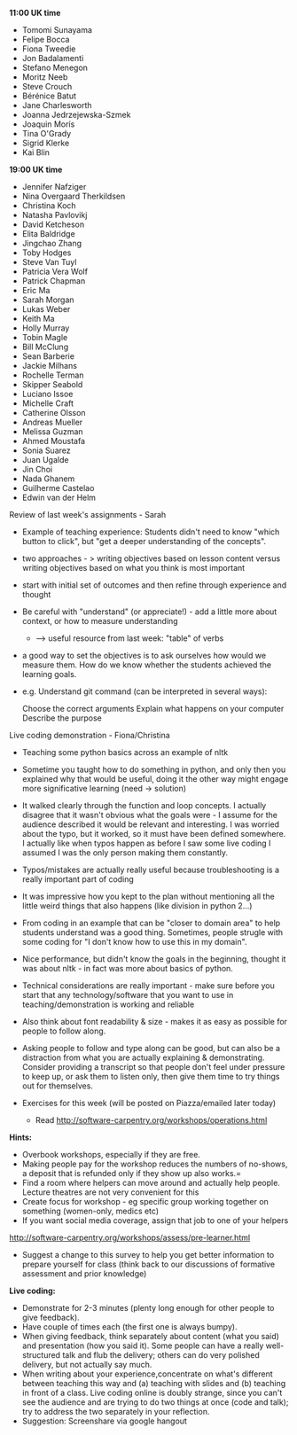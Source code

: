 **11:00 UK time**

* Tomomi Sunayama
* Felipe Bocca
* Fiona Tweedie
* Jon Badalamenti
* Stefano Menegon 
* Moritz Neeb
* Steve Crouch
* Bérénice Batut
* Jane Charlesworth 
* Joanna Jedrzejewska-Szmek
* Joaquin Morís
* Tina O'Grady
* Sigrid Klerke
* Kai Blin

**19:00 UK time**

* Jennifer Nafziger
* Nina Overgaard Therkildsen
* Christina Koch
* Natasha Pavlovikj
* David Ketcheson
* Elita Baldridge
* Jingchao Zhang
* Toby Hodges
* Steve Van Tuyl
* Patricia Vera Wolf
* Patrick Chapman
* Eric Ma
* Sarah Morgan
* Lukas Weber
* Keith Ma
* Holly Murray
* Tobin Magle
* Bill McClung
* Sean Barberie
* Jackie Milhans
* Rochelle Terman
* Skipper Seabold
* Luciano Issoe
* Michelle Craft
* Catherine Olsson
* Andreas Mueller
* Melissa Guzman
* Ahmed Moustafa
* Sonia Suarez
* Juan Ugalde
* Jin Choi
* Nada Ghanem
* Guilherme Castelao
* Edwin van der Helm

Review of last week's assignments - Sarah

* Example of teaching experience: Students didn't need to know "which button to click", but "get a deeper understanding of the concepts".
* two approaches - > writing objectives based on lesson content versus writing objectives based on what you think is most important
* start with initial set of outcomes and then refine through experience and thought
* Be careful with "understand" (or appreciate!) - add a little more about context, or how to measure understanding
  * --> useful resource from last week: "table" of verbs
* a good way to set the objectives is to ask ourselves how would we measure them. How do we know whether the students achieved the learning goals.
* e.g. Understand git command (can be interpreted in several ways):

    Choose the correct arguments
    Explain what happens on your computer
    Describe the purpose

Live coding demonstration - Fiona/Christina

* Teaching some python basics across an example of nltk
* Sometime you taught how to do something in python, and only then you explained why that would be useful, doing it the other way might engage more significative learning (need -> solution)
* It walked clearly through the function and loop concepts. I actually disagree that it wasn't obvious what the goals were - I assume for the audience described it would be relevant and interesting. I was worried about the typo, but it worked, so it must have been defined somewhere. I actually like when typos happen as before I saw some live coding I assumed I was the only person making them constantly.
* Typos/mistakes are actually really useful because troubleshooting is a really important part of coding
* It was impressive how you kept to the plan without mentioning all the little weird things that also happens (like division in python 2...)
* From coding in an example that can be "closer to domain area" to help students understand was a good thing. Sometimes, people strugle with some coding for "I don't know how to use this in my domain". 
* Nice performance, but didn't know the goals in the beginning, thought it was about nltk - in fact was more about basics of python.
* Technical considerations are really important - make sure before you start that any technology/software that you want to use in teaching/demonstration is working and reliable
* Also think about font readability & size - makes it as easy as possible for people to follow along.
* Asking people to follow and type along can be good, but can also be a distraction from what you are actually explaining & demonstrating. Consider providing a transcript so that people don't feel under pressure to keep up, or ask them to listen only, then give them time to try things out for themselves.

* Exercises for this week (will be posted on Piazza/emailed later today)
  * Read http://software-carpentry.org/workshops/operations.html

**Hints:**

* Overbook workshops, especially if they are free.
* Making people pay for the workshop reduces the numbers of no-shows, a deposit that is refunded only if they show up also works.=
* Find a room where helpers can move around and actually help people. Lecture theatres are not very convenient for this
* Create focus for workshop - eg specific group working together on something (women-only, medics etc)
* If you want social media coverage, assign that job to one of your helpers

http://software-carpentry.org/workshops/assess/pre-learner.html

* Suggest a change to this survey to help you get better information to prepare yourself for class (think back to our discussions of formative assessment and prior knowledge)

**Live coding:**

* Demonstrate for 2-3 minutes (plenty long enough for other people to give feedback).
* Have couple of times each (the first one is always bumpy).
* When giving feedback, think separately about content (what you said) and presentation (how you said it).  Some people can have a really well-structured talk and flub the delivery; others can do very polished delivery, but not actually say much.
* When writing about your experience,concentrate on what's different between teaching this way and (a) teaching with slides and (b) teaching in front of a class. Live coding online is doubly strange, since you can't see the audience and are trying to do two things at once (code and talk); try to address the two separately in your reflection.
* Suggestion: Screenshare via google hangout
